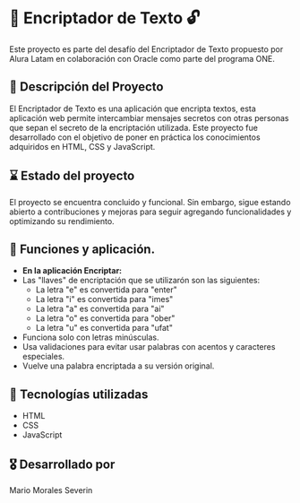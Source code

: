 # 🔐 Encriptador de Texto 🔓
Este proyecto es parte del desafío del Encriptador de Texto propuesto por Alura Latam en colaboración con Oracle como parte del programa ONE.

## 🚀 Descripción del Proyecto
El Encriptador de Texto es una aplicación que encripta textos, esta aplicación web permite intercambiar mensajes secretos con otras personas que sepan el secreto de la encriptación utilizada. Este proyecto fue desarrollado con el objetivo de poner en práctica los conocimientos adquiridos en HTML, CSS y JavaScript.

## ⌛ Estado del proyecto
El proyecto se encuentra concluido y funcional. Sin embargo, sigue estando abierto a contribuciones y mejoras para seguir agregando funcionalidades y optimizando su rendimiento.

## 💾 Funciones y aplicación.
- **En la aplicación Encriptar:**
- Las "llaves" de encriptación que se utilizarón son las siguientes:
  - La letra "e" es convertida para "enter"
  - La letra "i" es convertida para "imes"
  - La letra "a" es convertida para "ai"
  - La letra "o" es convertida para "ober"
  - La letra "u" es convertida para "ufat"
- Funciona solo con letras minúsculas.
- Usa validaciones para evitar usar palabras con acentos y caracteres especiales.
- Vuelve una palabra encriptada a su versión original.

## 🤖 Tecnologías utilizadas
- HTML
- CSS
- JavaScript

## 🎖️ Desarrollado por
Mario Morales Severin 
